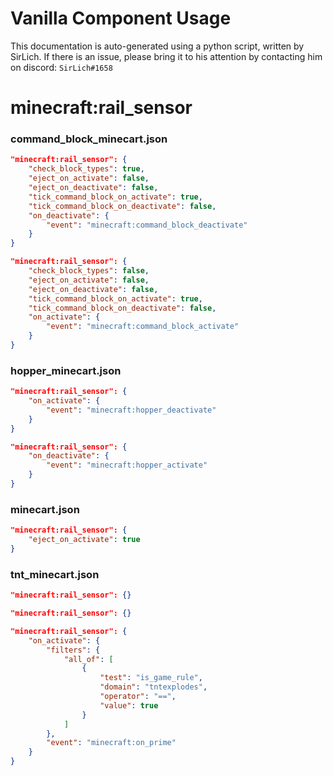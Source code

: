 # Vanilla Component Usage
This documentation is auto-generated using a python script, written by SirLich. If there is an issue, please bring it to his attention by contacting him on discord: `SirLich#1658`

# minecraft:rail_sensor
### command_block_minecart.json
```JSON
"minecraft:rail_sensor": {
    "check_block_types": true,
    "eject_on_activate": false,
    "eject_on_deactivate": false,
    "tick_command_block_on_activate": true,
    "tick_command_block_on_deactivate": false,
    "on_deactivate": {
        "event": "minecraft:command_block_deactivate"
    }
}
```

```JSON
"minecraft:rail_sensor": {
    "check_block_types": false,
    "eject_on_activate": false,
    "eject_on_deactivate": false,
    "tick_command_block_on_activate": true,
    "tick_command_block_on_deactivate": false,
    "on_activate": {
        "event": "minecraft:command_block_activate"
    }
}
```

### hopper_minecart.json
```JSON
"minecraft:rail_sensor": {
    "on_activate": {
        "event": "minecraft:hopper_deactivate"
    }
}
```

```JSON
"minecraft:rail_sensor": {
    "on_deactivate": {
        "event": "minecraft:hopper_activate"
    }
}
```

### minecart.json
```JSON
"minecraft:rail_sensor": {
    "eject_on_activate": true
}
```

### tnt_minecart.json
```JSON
"minecraft:rail_sensor": {}
```

```JSON
"minecraft:rail_sensor": {}
```

```JSON
"minecraft:rail_sensor": {
    "on_activate": {
        "filters": {
            "all_of": [
                {
                    "test": "is_game_rule",
                    "domain": "tntexplodes",
                    "operator": "==",
                    "value": true
                }
            ]
        },
        "event": "minecraft:on_prime"
    }
}
```

